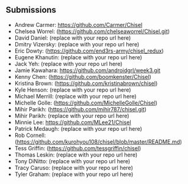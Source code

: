 ## Submissions

* Andrew Carmer: https://github.com/Carmer/Chisel
* Chelsea Worrel: (https://github.com/chelseaworrel/Chisel.git)
* David Daniel: (replace with your repo url here)
* Dmitry Vizersky: (replace with your repo url here)
* Eric Dowty: (https://github.com/end3rs-army/chisel_redux)
* Eugene Khanutin: (replace with your repo url here)
* Jack Yeh: (replace with your repo url here)
* Jamie Kawahara: https://github.com/androidgrl/week3.git
* Kenny Chen: (https://github.com/boomkenster/Chisel)
* Kristina Brown: (https://github.com/kristinabrown/chisel)
* Kyle Henson: (replace with your repo url here)
* Michael Merrill: (replace with your repo url here)
* Michelle Golle: (https://github.com/MichelleGolle/Chisel)
* Mihir Parikh: (https://github.com/mihir787/chisel.git)
* Mihir Parikh: (replace with your repo url here)
* Minnie Lee: https://github.com/MLee21/Chisel
* Patrick Medaugh: (replace with your repo url here)
* Rob Cornell: (https://github.com/kurohyou108/chisel/blob/master/README.md)
* Tess Griffin: (https://github.com/tessgriffin/chisel)
* Thomas Leskin: (replace with your repo url here)
* Tony DiNitto: (replace with your repo url here)
* Tracy Caruso: (replace with your repo url here)
* Tyler Graham: (replace with your repo url here)
